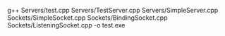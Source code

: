 g++ Servers/test.cpp Servers/TestServer.cpp Servers/SimpleServer.cpp Sockets/SimpleSocket.cpp Sockets/BindingSocket.cpp Sockets/ListeningSocket.cpp -o test.exe
